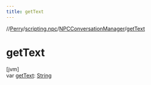 ```yaml
---
title: getText
---
```

//[Perry](../../../index.html)/[scripting.npc](../index.html)/[NPCConversationManager](index.html)/[getText](get-text.html)



# getText



[jvm]\
var [getText](get-text.html): [String](https://kotlinlang.org/api/latest/jvm/stdlib/kotlin/-string/index.html)




